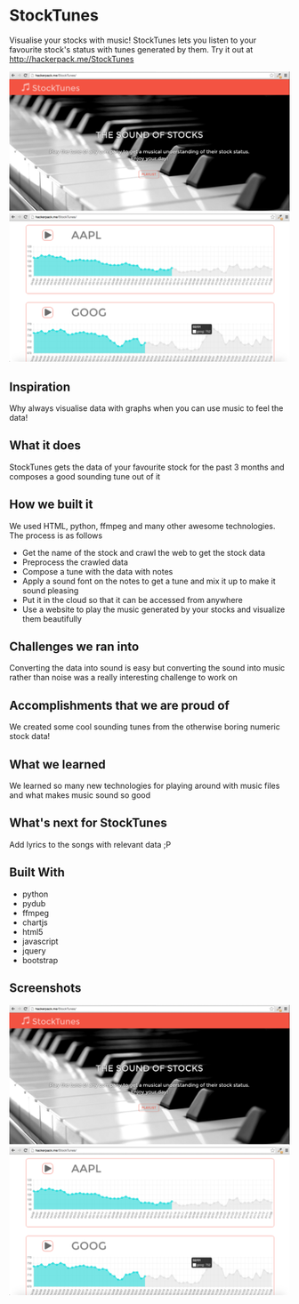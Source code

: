 # StockTunes
Visualise your stocks with music! StockTunes lets you listen to your favourite stock's status with tunes generated by them.
Try it out at http://hackerpack.me/StockTunes

![alt text](https://raw.githubusercontent.com/HackerPack/StockTunes/master/Screenshots/1.png "Home Page")
![alt text](https://raw.githubusercontent.com/HackerPack/StockTunes/master/Screenshots/2.png "Stock Tunes")

## Inspiration
Why always visualise data with graphs when you can use music to feel the data!

## What it does
StockTunes gets the data of your favourite stock for the past 3 months and composes a good sounding tune out of it

## How we built it
We used HTML, python, ffmpeg and many other awesome technologies. The process is as follows
- Get the name of the stock and crawl the web to get the stock data
- Preprocess the crawled data
- Compose a tune with the data with notes
- Apply a sound font on the notes to get a tune and mix it up to make it sound pleasing
- Put it in the cloud so that it can be accessed from anywhere
- Use a website to play the music generated by your stocks and visualize them beautifully

## Challenges we ran into
Converting the data into sound is easy but converting the sound into music rather than noise was a really interesting challenge to work on

## Accomplishments that we are proud of
We created some cool sounding tunes from the otherwise boring numeric stock data!

## What we learned
We learned so many new technologies for playing around with music files and what makes music sound so good

## What's next for StockTunes
Add lyrics to the songs with relevant data ;P

## Built With
- python
- pydub
- ffmpeg
- chartjs
- html5
- javascript
- jquery
- bootstrap

## Screenshots
![alt text](https://raw.githubusercontent.com/HackerPack/StockTunes/master/Screenshots/1.png "Home Page")
![alt text](https://raw.githubusercontent.com/HackerPack/StockTunes/master/Screenshots/2.png "Stock Tunes")
